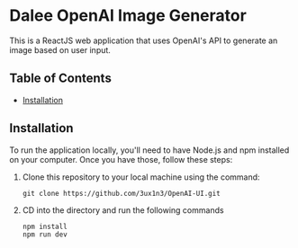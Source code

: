 # Dalee OpenAI Image Generator

This is a ReactJS web application that uses OpenAI's API to generate an image based on user input.

## Table of Contents

- [Installation](#installation)


## Installation

To run the application locally, you'll need to have Node.js and npm installed on your computer. Once you have those, follow these steps:

1. Clone this repository to your local machine using the command:

    ```shell
    git clone https://github.com/3ux1n3/OpenAI-UI.git
    ```

2. CD into the directory and run the following commands

    ```shell
    npm install
    npm run dev
    ```
